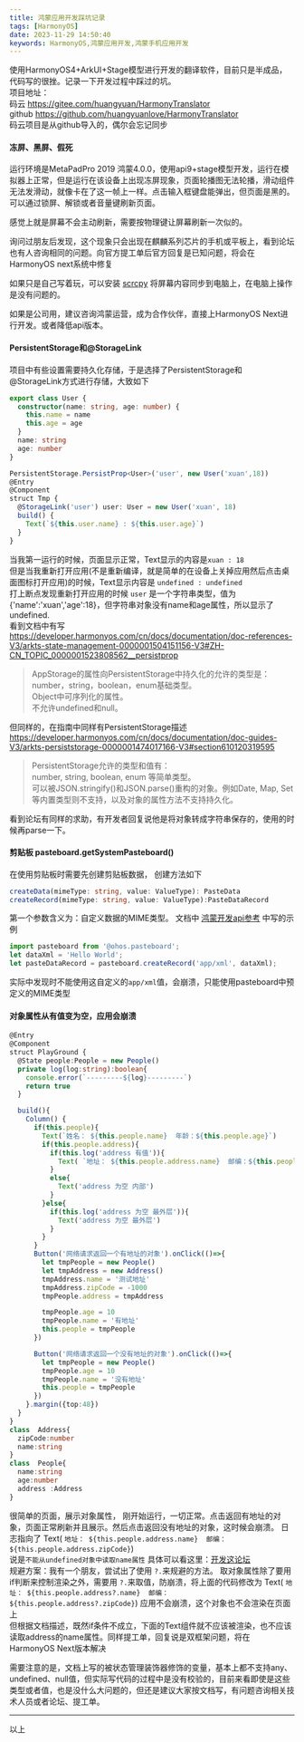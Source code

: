 ```yaml
---
title: 鸿蒙应用开发踩坑记录
tags: [HarmonyOS]
date: 2023-11-29 14:50:40
keywords: HarmonyOS,鸿蒙应用开发,鸿蒙手机应用开发
---
```


使用HarmonyOS4+ArkUI+Stage模型进行开发的翻译软件，目前只是半成品，代码写的很挫。记录一下开发过程中踩过的坑。  
项目地址：  
码云
https://gitee.com/huangyuan/HarmonyTranslator  
github
https://github.com/huangyuanlove/HarmonyTranslator  
码云项目是从github导入的，偶尔会忘记同步


#### 冻屏、黑屏、假死

运行环境是MetaPadPro 2019 鸿蒙4.0.0，使用api9+stage模型开发，运行在模拟器上正常，但是运行在该设备上出现冻屏现象，页面轮播图无法轮播，滑动组件无法发滑动，就像卡在了这一帧上一样。点击输入框键盘能弹出，但页面是黑的。可以通过锁屏、解锁或者音量键刷新页面。

感觉上就是屏幕不会主动刷新，需要按物理键让屏幕刷新一次似的。  

询问过朋友后发现，这个现象只会出现在麒麟系列芯片的手机或平板上，看到论坛也有人咨询相同的问题。向官方提工单后官方回复是已知问题，将会在HarmonyOS next系统中修复  

如果只是自己写着玩，可以安装 [scrcpy](https://github.com/Genymobile/scrcpy) 将屏幕内容同步到电脑上，在电脑上操作是没有问题的。  

如果是公司用，建议咨询鸿蒙运营，成为合作伙伴，直接上HarmonyOS Next进行开发。或者降低api版本。


#### PersistentStorage和@StorageLink

项目中有些设置需要持久化存储，于是选择了PersistentStorage和@StorageLink方式进行存储，大致如下
``` TypeScript
export class User {
  constructor(name: string, age: number) {
    this.name = name
    this.age = age
  }
  name: string
  age: number
}

PersistentStorage.PersistProp<User>('user', new User('xuan',18))
@Entry
@Component
struct Tmp {
  @StorageLink('user') user: User = new User('xuan', 18)
  build() {
    Text(`${this.user.name} : ${this.user.age}`)
  }
}

```
当我第一运行的时候，页面显示正常，Text显示的内容是`xuan : 18`<br/>
但是当我重新打开应用(不是重新编译，就是简单的在设备上关掉应用然后点击桌面图标打开应用)的时候，Text显示内容是 `undefined : undefined`<br/>
打上断点发现重新打开应用的时候 `user` 是一个字符串类型，值为 {'name':'xuan','age':18}，但字符串对象没有name和age属性，所以显示了 undefined.<br/>
看到文档中有写 https://developer.harmonyos.com/cn/docs/documentation/doc-references-V3/arkts-state-management-0000001504151156-V3#ZH-CN_TOPIC_0000001523808562__persistprop
> AppStorage的属性向PersistentStorage中持久化的允许的类型是：<br/>
> number，string，boolean，enum基础类型。<br/>
> Object中可序列化的属性。<br/>
> 不允许undefined和null。

但同样的，在指南中同样有PersistentStorage描述 https://developer.harmonyos.com/cn/docs/documentation/doc-guides-V3/arkts-persiststorage-0000001474017166-V3#section610120319595

> PersistentStorage允许的类型和值有：<br/>
> number, string, boolean, enum 等简单类型。<br/>
> 可以被JSON.stringify()和JSON.parse()重构的对象。例如Date, Map, Set等内置类型则不支持，以及对象的属性方法不支持持久化。<br/>

看到论坛有同样的求助，有开发者回复说他是将对象转成字符串保存的，使用的时候再parse一下。



#### 剪贴板 pasteboard.getSystemPasteboard()

在使用剪贴板时需要先创建剪贴板数据，
创建方法如下 

``` typescript
createData(mimeType: string, value: ValueType): PasteData  
createRecord(mimeType: string, value: ValueType):PasteDataRecord
```

第一个参数含义为：自定义数据的MIME类型。 文档中 [鸿蒙开发api参考](https://developer.harmonyos.com/cn/docs/documentation/doc-references-V3/js-apis-pasteboard-0000001544384177-V3#ZH-CN_TOPIC_0000001523648478__pasteboardcreatedata9)
中写的示例
```typescript
import pasteboard from '@ohos.pasteboard';
let dataXml = 'Hello World';
let pasteDataRecord = pasteboard.createRecord('app/xml', dataXml);
```
实际中发现时不能使用这自定义的`app/xml`值，会崩溃，只能使用pasteboard中预定义的MIME类型



#### 对象属性从有值变为空，应用会崩溃

```typescript
@Entry
@Component
struct PlayGround {
  @State people:People = new People()
  private log(log:string):boolean{
    console.error(`---------${log}---------`)
    return true
  }

  build(){
    Column() {
      if(this.people){
        Text(`姓名： ${this.people.name}  年龄：${this.people.age}`)
        if(this.people.address){
          if(this.log('address 有值')){
            Text( `地址： ${this.people.address.name}  邮编：${this.people.address.zipCode}`)
          }
          else{
            Text('address 为空 内部')
          }
        }else{
          if(this.log('address 为空 最外层')){
            Text('address 为空 最外层')
          }
        }
      }
      Button('网络请求返回一个有地址的对象').onClick(()=>{
        let tmpPeople = new People()
        let tmpAddress = new Address()
        tmpAddress.name = '测试地址'
        tmpAddress.zipCode = -1000
        tmpPeople.address = tmpAddress

        tmpPeople.age = 10
        tmpPeople.name = '有地址'
        this.people = tmpPeople
      })

      Button('网络请求返回一个没有地址的对象').onClick(()=>{
        let tmpPeople = new People()
        tmpPeople.age = 10
        tmpPeople.name = '没有地址'
        this.people = tmpPeople
      })
    }.margin({top:48})
  }
}
class  Address{
  zipCode:number
  name:string
}
class  People{
  name:string
  age:number
  address :Address
}
```

很简单的页面，展示对象属性，
刚开始运行，一切正常。点击返回有地址的对象，页面正常刷新并且展示。然后点击返回没有地址的对象，这时候会崩溃。
日志指向了 Text( `地址： ${this.people.address.name}  邮编：${this.people.address.zipCode}`)  
说是`不能从undefined对象中读取name属性` 具体可以看这里：[开发这论坛](https://developer.huawei.com/consumer/cn/forum/topic/0204136377582311317?fid=0102683795438680754)  
规避方案：我有一个朋友，尝试出了使用 `?.`来规避的方法。 取对象属性除了要用if判断来控制渲染之外，需要用 `?.`来取值，防崩溃，将上面的代码修改为
Text( `地址： ${this.people.address?.name}  邮编：${this.people.address?.zipCode}`)
应用不会崩溃，这个对象也不会渲染在页面上<br/>
但根据文档描述，既然if条件不成立，下面的Text组件就不应该被渲染，也不应该读取address的name属性。同样提工单，回复说是双框架问题，将在HarmonyOS Next版本解决

需要注意的是，文档上写的被状态管理装饰器修饰的变量，基本上都不支持any、undefined、null值，但实际写代码的过程中是没有校验的，目前来看即使是这些类型或者值，也是没什么大问题的，但还是建议大家按文档写，有问题咨询相关技术人员或者论坛、提工单。

-----
以上

